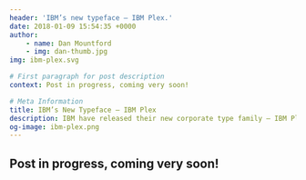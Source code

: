 ```yaml
---
header: 'IBM’s new typeface – IBM Plex.'
date: 2018-01-09 15:54:35 +0000
author:
    - name: Dan Mountford
    - img: dan-thumb.jpg
img: ibm-plex.svg

# First paragraph for post description
context: Post in progress, coming very soon!

# Meta Information
title: IBM’s New Typeface – IBM Plex
description: IBM have released their new corporate type family – IBM Plex
og-image: ibm-plex.png
---
```


## Post in progress, coming very soon!

